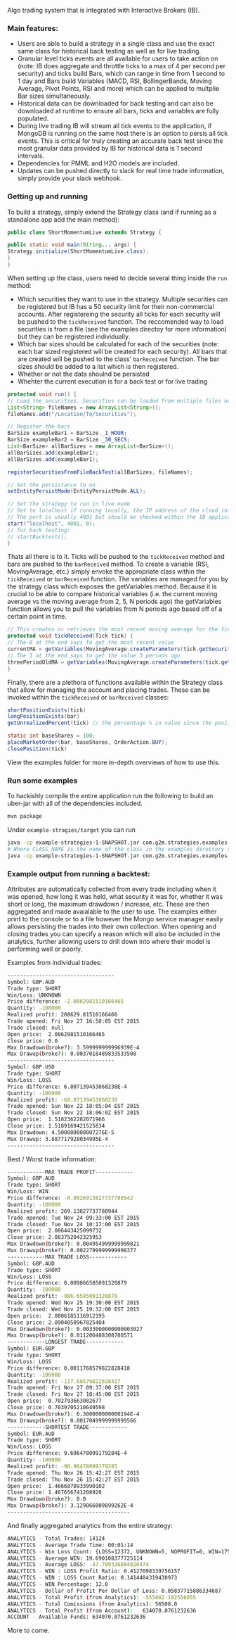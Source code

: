 Algo trading system that is integrated with Interactive Brokers (IB).

### Main features:
- Users are able to build a strategy in a single class and use the exact same class for historical back testing as well as for live trading.
- Granular level ticks events are all available for users to take action on (note: IB does aggregate and throttle ticks to a max of 4 per second per security) and ticks build Bars, which can range in time from 1 second to 1 day and Bars build Variables (MACD, RSI, BollingerBands, Moving Average, Pivot Points, RSI and more) which can be applied to multplie Bar sizes simultaneously.
- Historical data can be downloaded for back testing and can also be downloaded at runtime to ensure all bars, ticks and variables are fully populated.
- During live trading IB will stream all tick events to the application, if MongoDB is running on the same host there is an option to persis all tick events. This is critical for truly creating an accurate back test since the most granular data provided by IB for historical data is 1 second intervals.
- Dependencies for PMML and H2O models are included.
- Updates can be pushed directly to slack for real time trade information, simply provide your slack webhook.

### Getting up and running

To build a strategy, simply extend the Strategy class (and if running as a standalone app add the main method):

```java
public class ShortMomentumLive extends Strategy {

public static void main(String... args) {
Strategy.initialize(ShortMomentumLive.class);
}
}
```

When setting up the class, users need to decide several thing inside the `run` method:
- Which securities they want to use in the strategy. Multiple securities can be registered but IB has a 50 security limit for their non-commercial accounts. After registereing the security all ticks for each security will be pushed to the `tickReceived` function. The reccomended way to load securities is from a file (see the examples directoy for more information) but they can be registered individually.
- Which bar sizes should be calculated for each of the securities (note: each bar sized registered will be created for each security). All bars that are created will be pushed to the class' `barReceived` function. The bar sizes should be added to a list which is then registered.
- Whether or not the data shoulnd be persisted
- Whehter the current execution is for a back test or for live trading


```java
protected void run() {
// Load the securities. Securities can be loaded from multiple files or from a single file.
List<String> fileNames = new ArrayList<String>();
fileNames.add("/Location/To/Securities");

// Register the bars
BarSize exampleBar1 = BarSize._1_HOUR;
BarSize exampleBar2 = BarSize._30_SECS;
List<BarSize> allBarSizes = new ArrayList<BarSize>();
allBarSizes.add(exampleBar1);
allBarSizes.add(exampleBar1);

registerSecuritiesFromFileBackTest(allBarSizes, fileNames);

// Set the persistance to on
setEntityPersistMode(EntityPersistMode.ALL);

// Set the strategy to run in live mode
// Set to localhost if running locally, the IP address of the cloud instance if not running locally
// The port is usually 4001 but should be checked within the IB application
start("localhost", 4001, 0);
// for back testing:
// startBacktest();
}
```


Thats all there is to it. Ticks will be pushed to the `tickReceived` method and bars are pushed to the `barReceived` method. To create a variable (RSI, MovingAverage, etc.) simply envoke the appropriate class within the `tickReceived` or `barReceived` function. The variables are managed for you by the strategy class which exposes the getVariables method. Because it is crucial to be able to compare historical variables (i.e. the current moving average vs the moving average from 2, 5, N periods ago) the getVariables function allows you to pull the variables from N periods ago based off of a certain point in time.


```java
// This creates or retrieves the most recent moving average for the tick that was creat
protected void tickReceived(Tick tick) {
// The 0 at the end says to get the most recent value
currentMA = getVariables(MovingAverage.createParameters(tick.getSecurity().getKey(), exampleBar1, 9),tick.getDateTime(), 0));
// The 3 at the end says to get the value 3 periods ago
threePeriodOldMA = getVariables(MovingAverage.createParameters(tick.getSecurity().getKey(), exampleBar1, 9),tick.getDateTime(), 0));
}
```

Finally, there are a plethora of functions available within the Strategy class that allow for managing the account and placing trades. These can be invoked within the `tickReceived` or `barReceived` classes:

```java
shortPositionExists(tick)
longPositionExists(bar)
getUnrealizedPercent(tick) // the percentage % in value since the position opened

static int baseShares = 100;
placeMarketOrder(bar, baseShares, OrderAction.BUY);
closePosition(tick)
```

View the examples folder for more in-depth overviews of how to use this.

### Run some examples

To hackishly compile the entire application run the following to build an uber-jar with all of the dependencies included.
```bash
mvn package
```

Under `example-stragies/target` you can run
```bash
java -cp example-strategies-1-SNAPSHOT.jar com.g2m.strategies.examples.CLASS_NAME
# Where CLASS_NAME is the name of the class in the examples directory that you want to run, i.e.:
java -cp example-strategies-1-SNAPSHOT.jar com.g2m.strategies.examples.MACrossoverExample
```

### Example output from running a backtest:

Attributes are automatically collected from every trade including when it was opened, how long it was held, what security it was for, whether it was short or long, the maximum drawdown / increase, etc. These are then aggregated and made avaialable to the user to use. The examples either print to the console or to a file however the Mongo service manager easily allows persisting the trades into their own collection. When opening and closing trades you can specify a reason which will also be included in the analytics, further allowing users to drill down into where their model is performing well or poorly.

Examples from individual trades:
```bash
----------------------------------
Symbol: GBP.AUD
Trade type: SHORT
Win/Loss: UNKNOWN
Price difference: -2.0862981510166465
Quantity: -100000
Realized profit: 208629.81510166466
Trade opened: Fri Nov 27 16:58:05 EST 2015
Trade closed: null
Open price:  2.0862981510166465
Close price: 0.0
Max Drawdown(broke?): 3.599999999996939E-4
Max Drawup(broke?): 0.0037018489833533508
----------------------------------
Symbol: GBP.USD
Trade type: SHORT
Win/Loss: LOSS
Price difference: 6.807139453868238E-4
Quantity: -100000
Realized profit: -68.07139453868238
Trade opened: Sun Nov 22 18:05:04 EST 2015
Trade closed: Sun Nov 22 18:06:02 EST 2015
Open price:  1.5182362282071966
Close price: 1.5189169421525834
Max Drawdown: 4.500000000007276E-5
Max Drawup: 3.887717928034995E-4
----------------------------------
```

Best / Worst trade information:
```bash
------------MAX TRADE PROFIT------------
Symbol: GBP.AUD
Trade type: SHORT
Win/Loss: WIN
Price difference: -0.0026913827737788942
Quantity: -100000
Realized profit: 269.13827737788944
Trade opened: Tue Nov 24 09:33:00 EST 2015
Trade closed: Tue Nov 24 10:17:00 EST 2015
Open price:  2.086443425099732
Close price: 2.083752042325953
Max Drawdown(broke?): 0.004954999999999821
Max Drawup(broke?): 0.0022799999999998377
------------MAX TRADE LOSS------------
Symbol: GBP.AUD
Trade type: SHORT
Win/Loss: LOSS
Price difference: 0.009866585091320879
Quantity: -100000
Realized profit: -986.6585091320878
Trade opened: Wed Nov 25 19:30:00 EST 2015
Trade closed: Wed Nov 25 19:32:00 EST 2015
Open price:  2.0806185116912195
Close price: 2.0904850967825404
Max Drawdown(broke?): 0.0033000000000003027
Max Drawup(broke?): 0.011206488308780571
------------LONGEST TRADE------------
Symbol: EUR.GBP
Trade type: SHORT
Win/Loss: LOSS
Price difference: 0.0011768579822828418
Quantity: -100000
Realized profit: -117.68579822828417
Trade opened: Fri Nov 27 09:37:00 EST 2015
Trade closed: Fri Nov 27 10:45:00 EST 2015
Open price:  0.702793663082677
Close price: 0.7039705210649598
Max Drawdown(broke?): 6.300000000000194E-4
Max Drawup(broke?): 0.0017049999999999566
------------SHORTEST TRADE------------
Symbol: EUR.AUD
Trade type: SHORT
Win/Loss: LOSS
Price difference: 9.696478099179284E-4
Quantity: -100000
Realized profit: -96.96478099179285
Trade opened: Thu Nov 26 15:42:27 EST 2015
Trade closed: Thu Nov 26 15:42:27 EST 2015
Open price:  1.4666870933990102
Close price: 1.467656741208928
Max Drawdown(broke?): 0.0
Max Drawup(broke?): 3.129066009899262E-4
---------------------------------------
```

And finally aggregated analytics from the entire strategy:

```bash
ANALYTICS - Total Trades: 14124
ANALYTICS - Average Trade Time: 00:01:14
ANALYTICS - Win Loss Count: {LOSS=12372, UNKNOWN=5, NOPROFIT=0, WIN=1750}
ANALYTICS - Average WIN: 19.690108377725114
ANALYTICS - Average LOSS: -47.709326884826474
ANALYTICS - WIN : LOSS Profit Ratio: 0.4127098339756157
ANALYTICS - WIN : LOSS Count Ratio: 0.1414484319430973
ANALYTICS - WIN Percentage: 12.0
ANALYTICS - Dollar of Profit Per Dollar of Loss: 0.05837715886334687
ANALYTICS - Total Profit (from Analytics): -555802.102558055
ANALYTICS - Total Comissions (from Analytics): 56508.0
ANALYTICS - Total Profit (from Account):   634070.0761232636
ACCOUNT - Available Funds: 634070.0761232636
```



More to come.
